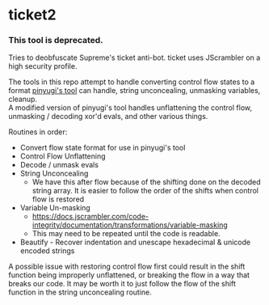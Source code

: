 # ticket2
### This tool is deprecated. 

Tries to deobfuscate Supreme's ticket anti-bot. ticket uses JScrambler on a high security profile.

The tools in this repo attempt to handle converting control flow states to a format [pinyugi's tool](https://github.com/pinyugi/pooky) can handle, string unconcealing, unmasking variables, cleanup.\
A modified version of pinyugi's tool handles unflattening the control flow, unmasking / decoding xor'd evals, and other various things.

Routines in order:
* Convert flow state format for use in pinyugi's tool
* Control Flow Unflattening
* Decode / unmask evals
* String Unconcealing 
  * We have this after flow because of the shifting done on the decoded string array. It is easier to follow the order of the shifts when control flow is restored
* Variable Un-masking
  * https://docs.jscrambler.com/code-integrity/documentation/transformations/variable-masking
  * This may need to be repeated until the code is readable.
* Beautify - Recover indentation and unescape hexadecimal & unicode encoded strings

A possible issue with restoring control flow first could result in the shift
function being improperly unflattened, or breaking the flow in a
way that breaks our code. It may be worth it to just follow the flow
of the shift function in the string unconcealing routine.
